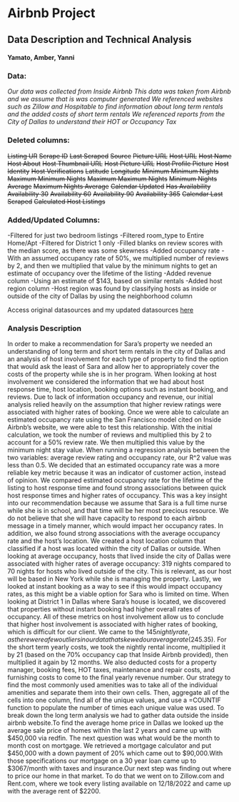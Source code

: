 # Airbnb Project
## Data Description and Technical Analysis
#### Yamato, Amber, Yanni


### Data:
 _Our data was collected from Inside Airbnb_
_This data was taken from Airbnb and we assume that is was computer generated_
_We referenced websites such as Zillow and Hospitable to find information about long term rentals and the added costs of short term rentals_
_We referenced reports from the City of Dallas to understand their HOT or Occupancy Tax_

### Deleted columns:
~~Listing UR~~
~~Scrape ID~~
~~Last Scraped~~
~~Source~~
~~Picture URL~~
~~Host URL~~
~~Host Name~~
~~Host About~~
~~Host Thumbnail URL~~
~~Host Picture URL~~
~~Host Profile Picture~~
~~Host Identity~~
~~Host Verifications~~
~~Latitude~~
~~Longitude~~
~~Minimum Minimum Nights~~
~~Maximum Minimum Nights~~
~~Maximum Maximum Nights~~
~~Minimum Nights Average~~
~~Maximum Nights Average~~
~~Calendar Updated~~
~~Has Availability~~
~~Availability 30~~
~~Availability 60~~
~~Availability 90~~
~~Availability 365~~
~~Calendar Last Scraped~~
~~Calculated Host Listings~~

### Added/Updated Columns:
-Filtered for just two bedroom listings
-Filtered room_type to Entire Home/Apt
-Filtered for District 1 only
-Filled blanks on review scores with the median score, as there was some skewness
-Added occupancy rate
-With an assumed occupancy rate of 50%, we multiplied number of reviews by 2, and then we multiplied that value by the minimum nights to get an estimate of occupancy over the lifetime of the listing
-Added revenue column
-Using an estimate of $143, based on similar rentals
-Added host region column
-Host region was found by classifying hosts as inside or outside of the city of Dallas by using the neighborhood column

Access original datasources and my updated datasources [here](https://drive.google.com/drive/folders/1eI0hxKTkzH3s82YG6-dMvt-D15b98He1?usp=sharing "Dallas Airbnb Data")

### Analysis Description
       
In order to make a recommendation for Sara’s property we needed an understanding of long term and short term rentals in the city of Dallas and an analysis of host involvement for each type of property to find the option that would ask the least of Sara and allow her to appropriately cover the costs of the property while she is in her program.
When looking at host involvement we considered the information that we had about host response time, host location, booking options such as instant booking, and reviews. Due to lack of information occupancy and revenue, our initial analysis relied heavily on the assumption that higher review ratings were associated with higher rates of booking. Once we were able to calculate an estimated occupancy rate using the San Francisco model cited on Inside Airbnb’s website, we were able to test this relationship. With the initial calculation, we took the number of reviews and multiplied this by 2 to account for a 50% review rate. We then multiplied this value by the minimum night stay value. When running a regression analysis between the two variables: average review rating and occupancy rate, our R^2 value was less than 0.5. We decided that an estimated occupancy rate was a more reliable key metric because it was an indicator of customer action, instead of opinion. 
We compared estimated occupancy rate for the lifetime of the listing to host response time and found strong associations between quick host response times and higher rates of occupancy. This was a key insight into our recommendation because we assume that Sara is a full time nurse while she is in school, and that time will be her most precious resource. We do not believe that she will have capacity to respond to each airbnb message in a timely manner, which would impact her occupancy rates. In addition, we also found strong associations with the average occupancy rate and the host’s location. We created a host location column that classified if a host was located within the city of Dallas or outside. When looking at average occupancy, hosts that lived inside the city of Dallas were associated with higher rates of average occupancy: 319 nights compared to 70 nights for hosts who lived outside of the city. This is relevant, as our host will be based in New York while she is managing the property. Lastly, we looked at instant booking as a way to see if this would impact occupancy rates, as this might be a viable option for Sara who is limited on time. When looking at District 1 in Dallas where Sara’s house is located, we discovered that properties without instant booking had higher overall rates of occupancy. All of these metrics on host involvement allow us to conclude that higher host involvement is associated with higher rates of booking, which is difficult for our client.
We came to the $145 nightly rate, as there were a few outliers in our data that skewed our average rate ($245.35). For the short term yearly costs, we took the nightly rental income, multiplied it by 21 (based on the 70% occupancy cap that Inside Airbnb provided), then multiplied it again by 12 months. We also deducted costs for a property manager, booking fees, HOT taxes, maintenance and repair costs, and furnishing costs to come to the final yearly revenue number. 
Our strategy to find the most commonly used amenities was to take all of the individual amenities and separate them into their own cells. Then, aggregate all of the cells into one column, find all of the unique values, and use a =COUNTIF function to populate the number of times each unique value was used.
To break down the long term analysis we had to gather data outside the inside airbnb website.To find the average home price in Dallas we looked up the average sale price of homes within the last 2 years and came up with $450,000 via redfin. The next question was what would be the month to month cost on mortgage. We retrieved a mortgage calculator and put $450,000 with a down payment of 20% which came out to $90,000.With those specifications our mortgage on a 30 year loan came up to $3067/month with taxes and insurance.Our next step was finding out where to price our home in that market. To do that we went on to Zillow.com and Rent.com, where we took every listing available on 12/18/2022 and came up with the average rent of $2200.
